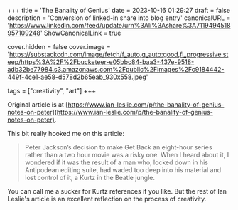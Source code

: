 +++
title = 'The Banality of Genius'
date = 2023-10-16 01:29:27
draft = false
description = 'Conversion of linked-in share into blog entry'
canonicalURL = 'https://www.linkedin.com/feed/update/urn%3Ali%3Ashare%3A7119494518957109248'
ShowCanonicalLink = true

cover.hidden = false
cover.image = 'https://substackcdn.com/image/fetch/f_auto,q_auto:good,fl_progressive:steep/https%3A%2F%2Fbucketeer-e05bbc84-baa3-437e-9518-adb32be77984.s3.amazonaws.com%2Fpublic%2Fimages%2Fc9184442-449f-4ce1-ae58-d578d2b65eab_930x558.jpeg'

tags = ["creativity", "art"]
+++

Original article is at [https://www.ian-leslie.com/p/the-banality-of-genius-notes-on-peter](https://www.ian-leslie.com/p/the-banality-of-genius-notes-on-peter).

This bit really hooked me on this article:

> Peter Jackson’s decision to make Get
> Back an eight-hour series rather than a two hour movie was a risky one. When I
> heard about it, I wondered if it was the result of a man who, locked down in his
> Antipodean editing suite, had waded too deep into his material and lost control
> of it, a Kurtz in the Beatle jungle.

You can call me a sucker for Kurtz references if you like.  But the rest of Ian
Leslie's article is an excellent reflection on the process of creativity.
